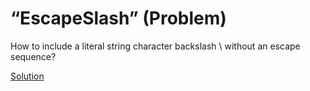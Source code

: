 # “EscapeSlash” (Problem)

How to include a literal string character backslash \ without an escape sequence?

[Solution](./EscapeSlash-S.md)